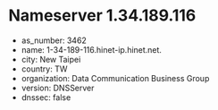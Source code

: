 # Nameserver 1.34.189.116

* as_number: 3462
* name: 1-34-189-116.hinet-ip.hinet.net.
* city: New Taipei
* country: TW
* organization: Data Communication Business Group
* version: DNSServer
* dnssec: false
